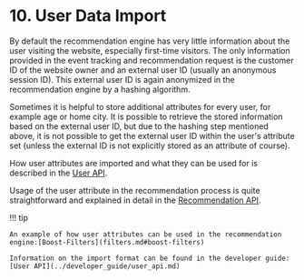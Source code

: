 # 10. User Data Import

By default the recommendation engine has very little information about the user visiting the website, especially first-time visitors. The only information provided in the event tracking and recommendation request is the customer ID of the website owner and an external user ID (usually an anonymous session ID). This external user ID is again anonymized in the recommendation engine by a hashing algorithm.

Sometimes it is helpful to store additional attributes for every user, for example age or home city. It is possible to retrieve the stored information based on the external user ID, but due to the hashing step mentioned above, it is not possible to get the external user ID within the user's attribute set (unless the external ID is not explicitly stored as an attribute of course).

How user attributes are imported and what they can be used for is described in the [User API](../developer_guide/user_api.md).

Usage of the user attribute in the recommendation process is quite straightforward and explained in detail in the [Recommendation API](../developer_guide/recommendation_api.md).

!!! tip

    An example of how user attributes can be used in the recommendation engine:[Boost-Filters](filters.md#boost-filters)

    Information on the import format can be found in the developer guide:[User API](../developer_guide/user_api.md)
